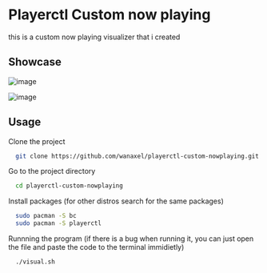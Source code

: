 
# Playerctl Custom now playing
this is a custom now playing visualizer that i created 

## Showcase 

![image](https://github.com/user-attachments/assets/a0a2071f-9ecc-4a14-a82f-59425f8fc9d3)

![image](https://github.com/user-attachments/assets/f8495bea-4005-4b5e-95a0-f1769e717be8)





## Usage

Clone the project

```bash
  git clone https://github.com/wanaxel/playerctl-custom-nowplaying.git
```

Go to the project directory

```bash
  cd playerctl-custom-nowplaying
```

Install packages (for other distros search for the same packages)

```bash
  sudo pacman -S bc 
  sudo pacman -S playerctl
```

Runnning the program (if there is a bug when running it, you can just open the file and paste the code to the terminal immidietly)

```bash
  ./visual.sh
```
